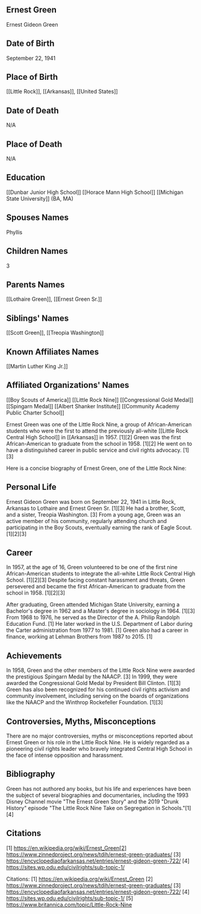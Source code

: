 ## Ernest Green
Ernest Gideon Green

## Date of Birth
September 22, 1941

## Place of Birth
[[Little Rock]], [[Arkansas]], [[United States]]

## Date of Death
N/A

## Place of Death
N/A

## Education
[[Dunbar Junior High School]]
[[Horace Mann High School]]
[[Michigan State University]] (BA, MA)

## Spouses Names
Phyllis

## Children Names
3

## Parents Names
[[Lothaire Green]], [[Ernest Green Sr.]]

## Siblings' Names
[[Scott Green]], [[Treopia Washington]]

## Known Affiliates Names
[[Martin Luther King Jr.]]

## Affiliated Organizations' Names
[[Boy Scouts of America]]
[[Little Rock Nine]]
[[Congressional Gold Medal]]
[[Spingarn Medal]]
[[Albert Shanker Institute]]
[[Community Academy Public Charter School]]

Ernest Green was one of the Little Rock Nine, a group of African-American students who were the first to attend the previously all-white [[Little Rock Central High School]] in [[Arkansas]] in 1957. [1][2] Green was the first African-American to graduate from the school in 1958. [1][2] He went on to have a distinguished career in public service and civil rights advocacy. [1][3]

Here is a concise biography of Ernest Green, one of the Little Rock Nine:

## Personal Life
Ernest Gideon Green was born on September 22, 1941 in Little Rock, Arkansas to Lothaire and Ernest Green Sr. [1][3] He had a brother, Scott, and a sister, Treopia Washington. [3] From a young age, Green was an active member of his community, regularly attending church and participating in the Boy Scouts, eventually earning the rank of Eagle Scout. [1][2][3]

## Career
In 1957, at the age of 16, Green volunteered to be one of the first nine African-American students to integrate the all-white Little Rock Central High School. [1][2][3] Despite facing constant harassment and threats, Green persevered and became the first African-American to graduate from the school in 1958. [1][2][3] 

After graduating, Green attended Michigan State University, earning a Bachelor's degree in 1962 and a Master's degree in sociology in 1964. [1][3] From 1968 to 1976, he served as the Director of the A. Philip Randolph Education Fund. [1] He later worked in the U.S. Department of Labor during the Carter administration from 1977 to 1981. [1] Green also had a career in finance, working at Lehman Brothers from 1987 to 2015. [1]

## Achievements
In 1958, Green and the other members of the Little Rock Nine were awarded the prestigious Spingarn Medal by the NAACP. [3] In 1999, they were awarded the Congressional Gold Medal by President Bill Clinton. [1][3] Green has also been recognized for his continued civil rights activism and community involvement, including serving on the boards of organizations like the NAACP and the Winthrop Rockefeller Foundation. [1][3]

## Controversies, Myths, Misconceptions
There are no major controversies, myths or misconceptions reported about Ernest Green or his role in the Little Rock Nine. He is widely regarded as a pioneering civil rights leader who bravely integrated Central High School in the face of intense opposition and harassment.

## Bibliography
Green has not authored any books, but his life and experiences have been the subject of several biographies and documentaries, including the 1993 Disney Channel movie "The Ernest Green Story" and the 2019 "Drunk History" episode "The Little Rock Nine Take on Segregation in Schools."[1][4]

## Citations
[1] https://en.wikipedia.org/wiki/Ernest_Green[2] https://www.zinnedproject.org/news/tdih/ernest-green-graduates/
[3] https://encyclopediaofarkansas.net/entries/ernest-gideon-green-722/
[4] https://sites.wp.odu.edu/civilrights/sub-topic-1/

Citations:
[1] https://en.wikipedia.org/wiki/Ernest_Green
[2] https://www.zinnedproject.org/news/tdih/ernest-green-graduates/
[3] https://encyclopediaofarkansas.net/entries/ernest-gideon-green-722/
[4] https://sites.wp.odu.edu/civilrights/sub-topic-1/
[5] https://www.britannica.com/topic/Little-Rock-Nine